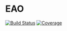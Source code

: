 # EAO

[![Build Status](https://github.com/Luisvansandbergen/EAO.jl/actions/workflows/CI.yml/badge.svg?branch=main)](https://github.com/Luisvansandbergen/EAO.jl/actions/workflows/CI.yml?query=branch%3Amain)
[![Coverage](https://codecov.io/gh/Luisvansandbergen/EAO.jl/branch/main/graph/badge.svg)](https://codecov.io/gh/Luisvansandbergen/EAO.jl)
